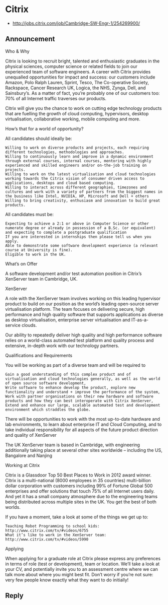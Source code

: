 # Citrix

-   <http://jobs.citrix.com/job/Cambridge-SW-Engr-1/254269900/>

## Announcement

Who & Why

Citrix is looking to recruit bright, talented and enthusiastic graduates in the physical sciences, computer science or related fields to join our experienced team of software engineers. A career with Citrix provides unequalled opportunities for impact and success: our customers include Amazon, Polo Ralph Lauren, Sprint, Tesco, The Co-operative Society, Rackspace, Cancer Research UK, Logica, the NHS, Zynga, Dell, and Sainsbury’s. As a matter of fact, you’re probably one of our customers too: 70% of all Internet traffic traverses our products.

Citrix will give you the chance to work on cutting edge technology products that are fuelling the growth of cloud computing, hypervisors, desktop virtualisation, collaborative working, mobile computing and more.

How’s that for a world of opportunity?

All candidates should ideally be:

    Willing to work on diverse products and projects, each requiring different technologies, methodologies and approaches.
    Willing to continuously learn and improve in a dynamic environment through external courses, internal courses, mentoring with highly experienced and skilled engineers and/or on-the-job training on projects.
    Willing to work on the latest virtualisation and cloud technologies working towards the Citrix vision of consumer driven access to applications, desktops and cloud based computing.
    Willing to interact across different geographies, timezones and cultures and work with a variety of partners from the biggest names in the business like Intel, NVIDIA, HP, Microsoft and Dell + others
    Willing to bring creativity, enthusiasm and innovation to build great products.

All candidates must be:

    Expecting to achieve a 2:1 or above in Computer Science or other numerate degree or already in possession of a B.Sc. (or equivalent) and expecting to complete a postgraduate qualification
    If you are interested in internships then please tell us when you apply.
    Able to demonstrate some software development experience (a relevant course at University is fine).
    Eligible to work in the UK.

What’s on Offer

A software development and/or test automation position in Citrix’s XenServer team in Cambridge, UK.

XenServer

A role with the XenServer team involves working on this leading hypervisor product to build on our position as the world’s leading open-source server virtualisation platform. The team focuses on delivering secure, high performance and high quality software that supports applications as diverse as desktop virtualisation, enterprise server virtualisation and IT-as-a-service clouds.

Our ability to repeatedly deliver high quality and high performance software relies on a world-class automated test platform and quality process and extensive, in-depth work with our technology partners. 

Qualifications and Requirements

You will be working as part of a diverse team and will be required to

    Gain a good understanding of this complex product and of virtualisation and cloud technologies generally, as well as the world of open source software development,
    Write software to enhance develop the product, explore new functionality and understand + improve the performance of the system,
    Work with partner organisations on their new hardware and software products and how they can best interoperate with Citrix XenServer,
    Extend and enhance our large, scalable automated test and development environment which straddles the globe.

There will be opportunities to work with the most up-to-date hardware and lab environments, to learn about enterprise IT and Cloud Computing, and to take individual responsibility for all aspects of the future product direction and quality of XenServer

The UK XenServer team is based in Cambridge, with engineering additionally taking place at several other sites worldwide – including the US, Bangalore and Nanjing

Working at Citrix

Citrix is a Glassdoor Top 50 Best Places to Work in 2012 award winner. Citrix is a multi-national (8000 employees in 35 countries) multi-billion dollar corporation with customers including 99% of Fortune Global 500 enterprises and offer solutions that touch 75% of all Internet users daily. And yet it has a small company atmosphere due to the engineering teams being distributed across multiple sites in the UK. You get the best of both worlds.

If you have a moment, take a look at some of the things we get up to:

    Teaching Robot Programming to school kids: http://www.citrix.com/tv/#videos/6755
    What it’s like to work in the XenServer team: http://www.citrix.com/tv/#videos/5990

Applying

When applying for a graduate role at Citrix please express any preferences in terms of role (test or development), team or location. We’ll take a look at your CV, and potentially invite you to an assessment centre where we can talk more about where you might best fit. Don’t worry if you’re not sure: very few people know exactly what they want to do initially! 

## Reply
